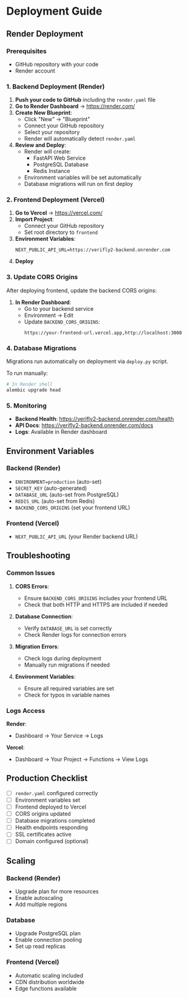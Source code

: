 # Deployment Guide

## Render Deployment

### Prerequisites
- GitHub repository with your code
- Render account

### 1. Backend Deployment (Render)

1. **Push your code to GitHub** including the `render.yaml` file
2. **Go to Render Dashboard** → https://render.com/
3. **Create New Blueprint**:
   - Click "New" → "Blueprint"
   - Connect your GitHub repository
   - Select your repository
   - Render will automatically detect `render.yaml`
4. **Review and Deploy**:
   - Render will create:
     - FastAPI Web Service
     - PostgreSQL Database
     - Redis Instance
   - Environment variables will be set automatically
   - Database migrations will run on first deploy

### 2. Frontend Deployment (Vercel)

1. **Go to Vercel** → https://vercel.com/
2. **Import Project**:
   - Connect your GitHub repository
   - Set root directory to `frontend`
3. **Environment Variables**:
   ```
   NEXT_PUBLIC_API_URL=https://verifly2-backend.onrender.com
   ```
4. **Deploy**

### 3. Update CORS Origins

After deploying frontend, update the backend CORS origins:

1. **In Render Dashboard**:
   - Go to your backend service
   - Environment → Edit
   - Update `BACKEND_CORS_ORIGINS`:
     ```
     https://your-frontend-url.vercel.app,http://localhost:3000
     ```

### 4. Database Migrations

Migrations run automatically on deployment via `deploy.py` script.

To run manually:
```bash
# In Render shell
alembic upgrade head
```

### 5. Monitoring

- **Backend Health**: https://verifly2-backend.onrender.com/health
- **API Docs**: https://verifly2-backend.onrender.com/docs
- **Logs**: Available in Render dashboard

## Environment Variables

### Backend (Render)
- `ENVIRONMENT=production` (auto-set)
- `SECRET_KEY` (auto-generated)
- `DATABASE_URL` (auto-set from PostgreSQL)
- `REDIS_URL` (auto-set from Redis)
- `BACKEND_CORS_ORIGINS` (set your frontend URL)

### Frontend (Vercel)
- `NEXT_PUBLIC_API_URL` (your Render backend URL)

## Troubleshooting

### Common Issues

1. **CORS Errors**:
   - Ensure `BACKEND_CORS_ORIGINS` includes your frontend URL
   - Check that both HTTP and HTTPS are included if needed

2. **Database Connection**:
   - Verify `DATABASE_URL` is set correctly
   - Check Render logs for connection errors

3. **Migration Errors**:
   - Check logs during deployment
   - Manually run migrations if needed

4. **Environment Variables**:
   - Ensure all required variables are set
   - Check for typos in variable names

### Logs Access

**Render**:
- Dashboard → Your Service → Logs

**Vercel**:
- Dashboard → Your Project → Functions → View Logs

## Production Checklist

- [ ] `render.yaml` configured correctly
- [ ] Environment variables set
- [ ] Frontend deployed to Vercel
- [ ] CORS origins updated
- [ ] Database migrations completed
- [ ] Health endpoints responding
- [ ] SSL certificates active
- [ ] Domain configured (optional)

## Scaling

### Backend (Render)
- Upgrade plan for more resources
- Enable autoscaling
- Add multiple regions

### Database
- Upgrade PostgreSQL plan
- Enable connection pooling
- Set up read replicas

### Frontend (Vercel)
- Automatic scaling included
- CDN distribution worldwide
- Edge functions available
